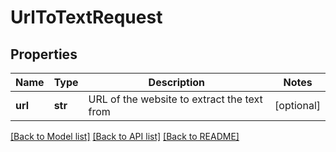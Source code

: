 # UrlToTextRequest

## Properties
Name | Type | Description | Notes
------------ | ------------- | ------------- | -------------
**url** | **str** | URL of the website to extract the text from | [optional] 

[[Back to Model list]](../README.md#documentation-for-models) [[Back to API list]](../README.md#documentation-for-api-endpoints) [[Back to README]](../README.md)


